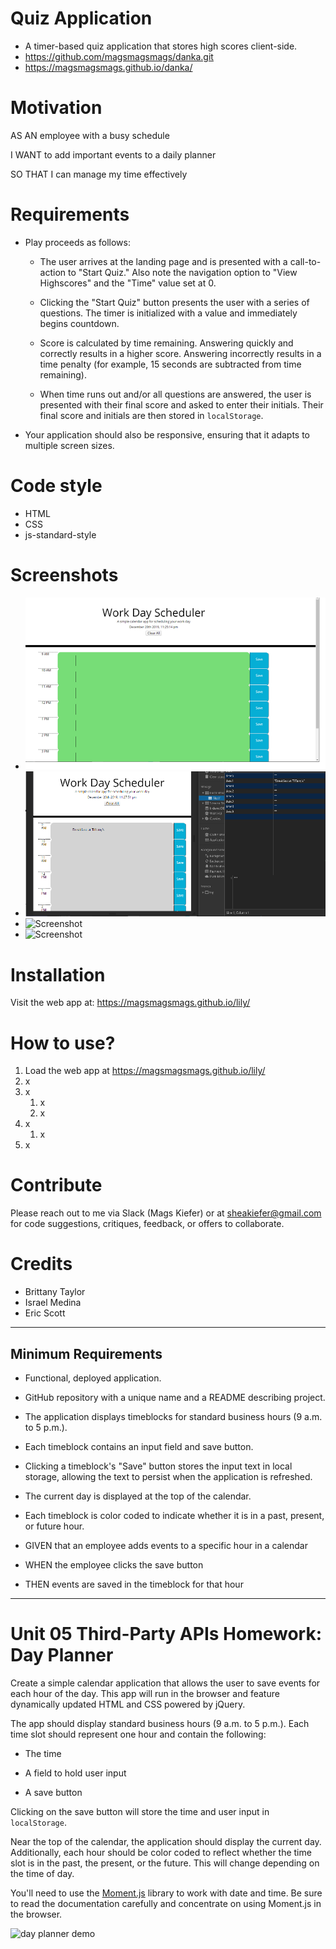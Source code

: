 # **Quiz Application**
* A timer-based quiz application that stores high scores client-side. 
* https://github.com/magsmagsmags/danka.git
* https://magsmagsmags.github.io/danka/


# Motivation
AS AN employee with a busy schedule

I WANT to add important events to a daily planner

SO THAT I can manage my time effectively 


# Requirements

* Play proceeds as follows:

  * The user arrives at the landing page and is presented with a call-to-action to "Start Quiz." Also note the navigation option to "View Highscores" and the "Time" value set at 0.

  * Clicking the "Start Quiz" button presents the user with a series of questions. The timer is initialized with a value and immediately begins countdown.

  * Score is calculated by time remaining. Answering quickly and correctly results in a higher score. Answering incorrectly results in a time penalty (for example, 15 seconds are subtracted from time remaining).

  * When time runs out and/or all questions are answered, the user is presented with their final score and asked to enter their initials. Their final score and initials are then stored in `localStorage`.

* Your application should also be responsive, ensuring that it adapts to multiple screen sizes.



# Code style
* HTML
* CSS
* js-standard-style

# Screenshots
* ![Screenshot](/assets/images/Screenshot1.png)
* ![Screenshot](/assets/images/screenshot2.png)
* ![Screenshot](/assets/images/screenshot3.png)
* ![Screenshot](/assets/images/screenshot4.png)

# Installation
Visit the web app at: https://magsmagsmags.github.io/lily/

# How to use?
1. Load the web app at https://magsmagsmags.github.io/lily/
1. x
1. x
    1. x
    1. x
1. x
    1. x
1. x

# Contribute
Please reach out to me via Slack (Mags Kiefer) or at sheakiefer@gmail.com for code suggestions, critiques, feedback, or offers to collaborate. 

# Credits

* Brittany Taylor
* Israel Medina
* Eric Scott

--------------------------------


## Minimum Requirements

* Functional, deployed application.

* GitHub repository with a unique name and a README describing project.

* The application displays timeblocks for standard business hours (9 a.m. to 5 p.m.).

* Each timeblock contains an input field and save button.

* Clicking a timeblock's "Save" button stores the input text in local storage, allowing the text to persist when the application is refreshed.

* The current day is displayed at the top of the calendar.

* Each timeblock is color coded to indicate whether it is in a past, present, or future hour.

* GIVEN that an employee adds events to a specific hour in a calendar

* WHEN the employee clicks the save button

* THEN events are saved in the timeblock for that hour






--------------------
# Unit 05 Third-Party APIs Homework: Day Planner

Create a simple calendar application that allows the user to save events for each hour of the day. This app will run in the browser and feature dynamically updated HTML and CSS powered by jQuery.

The app should display standard business hours (9 a.m. to 5 p.m.). Each time slot should represent one hour and contain the following:

* The time

* A field to hold user input

* A save button

Clicking on the save button will store the time and user input in `localStorage`.

Near the top of the calendar, the application should display the current day. Additionally, each hour should be color coded to reflect whether the time slot is in the past, the present, or the future. This will change depending on the time of day.

You'll need to use the [Moment.js](https://momentjs.com/) library to work with date and time. Be sure to read the documentation carefully and concentrate on using Moment.js in the browser.

![day planner demo](./Assets/05-Third-Party-APIs-homework-demo.gif)

